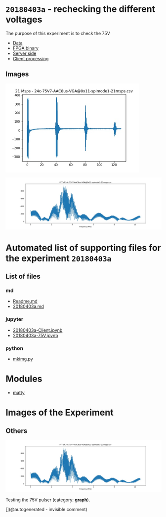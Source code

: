 # `20180403a` - rechecking the different voltages

The purpose of this experiment is to check the 75V

* [Data](/matty/20180403a/24c-75V7-AAC8us-VGA@0x11-spimode1-21msps.csv)
* [FPGA binary](/matty/20180403a/20180224b-binary.bin)
* [Server side](/matty/20180403a/20180403a-75V.ipynb)
* [Client processing](/matty/20180403a/20180403a-Client.ipynb)


## Images

![](/matty/20180403a/24c-75V7-AAC8us-VGA@0x11-spimode1-21msps.jpg)

![](/matty/20180403a/fft.jpg)



# Automated list of supporting files for the __experiment `20180403a`__

## List of files

### md

* [Readme.md](/matty/20180403a/Readme.md)
* [20180403a.md](/us-draindump/exp/20180403a.md)


### jupyter

* [20180403a-Client.ipynb](/matty/20180403a/20180403a-Client.ipynb)
* [20180403a-75V.ipynb](/matty/20180403a/20180403a-75V.ipynb)


### python

* [mkimg.py](/matty/20180403a/mkimg.py)





# Modules

* [matty](/matty/)




# Images of the Experiment

## Others

![](/matty/20180403a/fft.jpg)

Testing the 75V pulser (category: __graph__).










[](@autogenerated - invisible comment)
